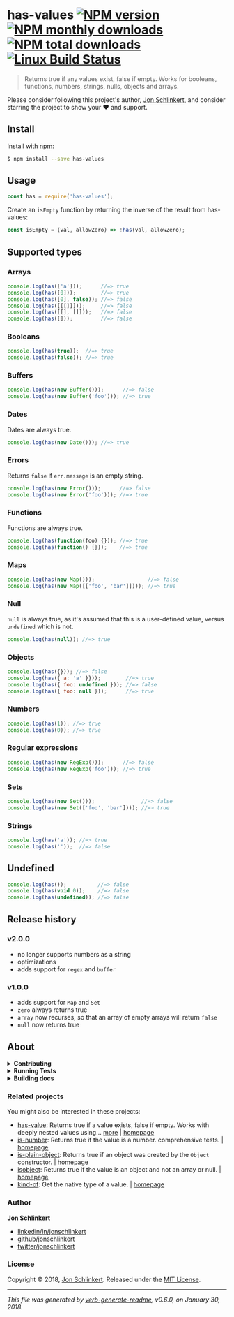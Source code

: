 # has-values [![NPM version](https://img.shields.io/npm/v/has-values.svg?style=flat)](https://www.npmjs.com/package/has-values) [![NPM monthly downloads](https://img.shields.io/npm/dm/has-values.svg?style=flat)](https://npmjs.org/package/has-values) [![NPM total downloads](https://img.shields.io/npm/dt/has-values.svg?style=flat)](https://npmjs.org/package/has-values) [![Linux Build Status](https://img.shields.io/travis/jonschlinkert/has-values.svg?style=flat&label=Travis)](https://travis-ci.org/jonschlinkert/has-values)

> Returns true if any values exist, false if empty. Works for booleans, functions, numbers, strings, nulls, objects and arrays.

Please consider following this project's author, [Jon Schlinkert](https://github.com/jonschlinkert), and consider starring the project to show your :heart: and support.

## Install

Install with [npm](https://www.npmjs.com/):

```sh
$ npm install --save has-values
```

## Usage

```js
const has = require('has-values');
```

Create an `isEmpty` function by returning the inverse of the result from has-values:

```js
const isEmpty = (val, allowZero) => !has(val, allowZero);
```

## Supported types

### Arrays

```js
console.log(has(['a']));      //=> true
console.log(has([0]));        //=> true
console.log(has([0], false)); //=> false
console.log(has([[[]]]));     //=> false
console.log(has([[], []]));   //=> false
console.log(has([]));         //=> false
```

### Booleans

```js
console.log(has(true));  //=> true
console.log(has(false)); //=> true
```

### Buffers

```js
console.log(has(new Buffer()));      //=> false
console.log(has(new Buffer('foo'))); //=> true
```

### Dates

Dates are always true.

```js
console.log(has(new Date())); //=> true
```

### Errors

Returns `false` if `err.message` is an empty string.

```js
console.log(has(new Error()));      //=> false
console.log(has(new Error('foo'))); //=> true
```

### Functions

Functions are always true.

```js
console.log(has(function(foo) {})); //=> true
console.log(has(function() {}));    //=> true
```

### Maps

```js
console.log(has(new Map()));                 //=> false
console.log(has(new Map([['foo', 'bar']]))); //=> true
```

### Null

`null` is always true, as it's assumed that this is a user-defined value, versus `undefined` which is not.

```js
console.log(has(null)); //=> true
```

### Objects

```js
console.log(has({})); //=> false
console.log(has({ a: 'a' }}));        //=> true
console.log(has({ foo: undefined })); //=> false
console.log(has({ foo: null }));      //=> true
```

### Numbers

```js
console.log(has(1)); //=> true
console.log(has(0)); //=> true
```

### Regular expressions

```js
console.log(has(new RegExp()));      //=> false
console.log(has(new RegExp('foo'))); //=> true
```

### Sets

```js
console.log(has(new Set()));               //=> false
console.log(has(new Set(['foo', 'bar']))); //=> true
```

### Strings

```js
console.log(has('a')); //=> true
console.log(has(''));  //=> false
```

## Undefined

```js
console.log(has());          //=> false
console.log(has(void 0));    //=> false
console.log(has(undefined)); //=> false
```

## Release history

### v2.0.0

* no longer supports numbers as a string
* optimizations
* adds support for `regex` and `buffer`

### v1.0.0

* adds support for `Map` and `Set`
* `zero` always returns true
* `array` now recurses, so that an array of empty arrays will return `false`
* `null` now returns true

## About

<details>
<summary><strong>Contributing</strong></summary>

Pull requests and stars are always welcome. For bugs and feature requests, [please create an issue](../../issues/new).

</details>

<details>
<summary><strong>Running Tests</strong></summary>

Running and reviewing unit tests is a great way to get familiarized with a library and its API. You can install dependencies and run tests with the following command:

```sh
$ npm install && npm test
```

</details>

<details>
<summary><strong>Building docs</strong></summary>

_(This project's readme.md is generated by [verb](https://github.com/verbose/verb-generate-readme), please don't edit the readme directly. Any changes to the readme must be made in the [.verb.md](.verb.md) readme template.)_

To generate the readme, run the following command:

```sh
$ npm install -g verbose/verb#dev verb-generate-readme && verb
```

</details>

### Related projects

You might also be interested in these projects:

* [has-value](https://www.npmjs.com/package/has-value): Returns true if a value exists, false if empty. Works with deeply nested values using… [more](https://github.com/jonschlinkert/has-value) | [homepage](https://github.com/jonschlinkert/has-value "Returns true if a value exists, false if empty. Works with deeply nested values using object paths.")
* [is-number](https://www.npmjs.com/package/is-number): Returns true if the value is a number. comprehensive tests. | [homepage](https://github.com/jonschlinkert/is-number "Returns true if the value is a number. comprehensive tests.")
* [is-plain-object](https://www.npmjs.com/package/is-plain-object): Returns true if an object was created by the `Object` constructor. | [homepage](https://github.com/jonschlinkert/is-plain-object "Returns true if an object was created by the `Object` constructor.")
* [isobject](https://www.npmjs.com/package/isobject): Returns true if the value is an object and not an array or null. | [homepage](https://github.com/jonschlinkert/isobject "Returns true if the value is an object and not an array or null.")
* [kind-of](https://www.npmjs.com/package/kind-of): Get the native type of a value. | [homepage](https://github.com/jonschlinkert/kind-of "Get the native type of a value.")

### Author

**Jon Schlinkert**

* [linkedin/in/jonschlinkert](https://linkedin.com/in/jonschlinkert)
* [github/jonschlinkert](https://github.com/jonschlinkert)
* [twitter/jonschlinkert](https://twitter.com/jonschlinkert)

### License

Copyright © 2018, [Jon Schlinkert](https://github.com/jonschlinkert).
Released under the [MIT License](LICENSE).

***

_This file was generated by [verb-generate-readme](https://github.com/verbose/verb-generate-readme), v0.6.0, on January 30, 2018._
